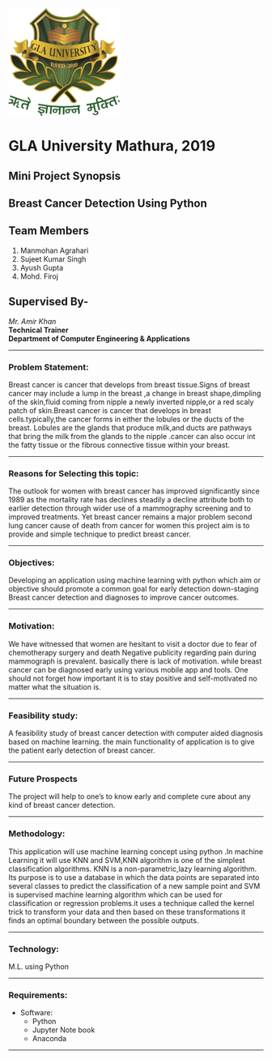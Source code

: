 ![University Logo](https://github.com/firoj998/Breast-Cancer-Detection/blob/master/images/uni_logo.png)
# GLA University Mathura, 2019
## Mini Project Synopsis
## Breast Cancer Detection Using Python
## Team Members
1. Manmohan Agrahari
2. Sujeet Kumar Singh
3. Ayush Gupta
4. Mohd. Firoj

## Supervised By-
_Mr. Amir Khan_  
**Technical Trainer**  
**Department of Computer Engineering & Applications**

___
### Problem Statement:

 Breast cancer is cancer that develops from breast tissue.Signs of breast cancer may include
a lump in the breast ,a change in breast shape,dimpling of the skin,fluid coming from nipple
a newly inverted nipple,or a red scaly patch of skin.Breast cancer is cancer that develops in
breast cells.typically,the cancer forms in either the lobules or the ducts of the breast. Lobules
are the glands that produce milk,and ducts are pathways that bring the milk from the glands
to the nipple .cancer can also occur int the fatty tissue or the fibrous connective tissue within
your breast.
___
### Reasons for Selecting this topic:

 The outlook for women with breast cancer has improved significantly since 1989 as the
mortality rate has declines steadily a decline attribute both to earlier detection through
wider use of a mammography screening and to improved treatments. Yet breast cancer
remains a major problem second lung cancer cause of death from cancer for women this
project aim is to provide and simple technique to predict breast cancer.
___
### Objectives:

 Developing an application using machine learning with python which aim or objective
should promote a common goal for early detection down-staging Breast cancer detection
and diagnoses to improve cancer outcomes.
___
### Motivation:

 We have witnessed that women are hesitant to visit a doctor due to fear of
chemotherapy surgery and death Negative publicity regarding pain during mammograph
is prevalent. basically there is lack of motivation. while breast cancer can be diagnosed
early using various mobile app and tools. One should not forget how important it is to
stay positive and self-motivated no matter what the situation is.
___
### Feasibility study:

 A feasibility study of breast cancer detection with computer aided diagnosis based on
machine learning. the main functionality of application is to give the patient early detection
of breast cancer.
___
### Future Prospects

 The project will help to one’s to know early and complete cure about any kind of breast
cancer detection.
___
### Methodology:

 This application will use machine learning concept using python .In machine Learning it
will use KNN and SVM,KNN algorithm is one of the simplest classification algorithms.
KNN is a non-parametric,lazy learning algorithm. Its purpose is to use a database in which
the data points are separated into several classes to predict the classification of a new sample
point and SVM is supervised machine learning algorithm which can be used for classification
or regression problems.it uses a technique called the kernel trick to transform your data
and then based on these transformations it finds an optimal boundary between the possible
outputs.
___
### Technology:

M.L. using Python
___
### Requirements:

 * Software:
   * Python
   * Jupyter Note book
   * Anaconda
___
